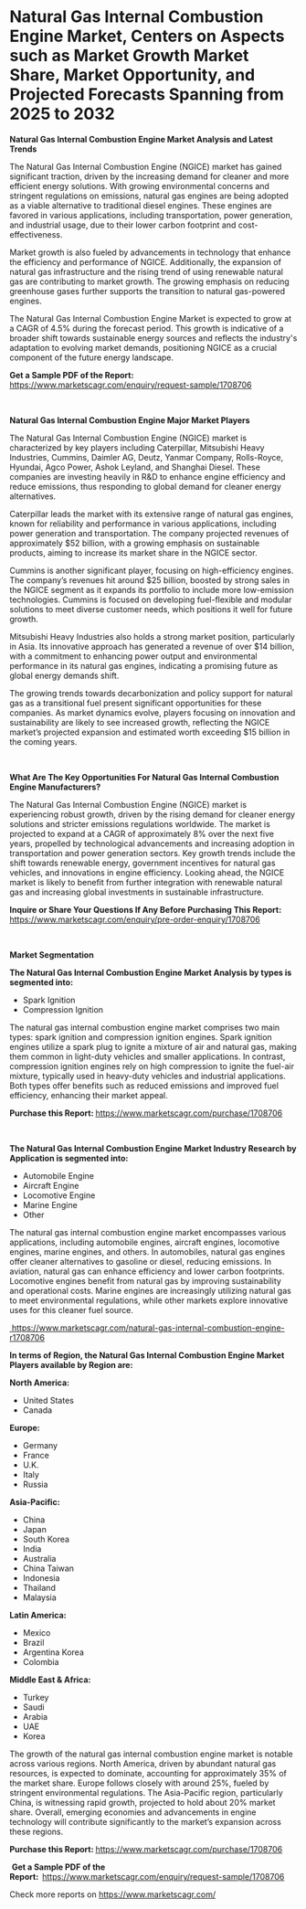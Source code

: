 <p><h1>Natural Gas Internal Combustion Engine Market, Centers on Aspects such as Market Growth Market Share, Market Opportunity, and Projected Forecasts Spanning from 2025 to 2032</h1></p><p><strong>Natural Gas Internal Combustion Engine Market Analysis and Latest Trends</strong></p>
<p><p>The Natural Gas Internal Combustion Engine (NGICE) market has gained significant traction, driven by the increasing demand for cleaner and more efficient energy solutions. With growing environmental concerns and stringent regulations on emissions, natural gas engines are being adopted as a viable alternative to traditional diesel engines. These engines are favored in various applications, including transportation, power generation, and industrial usage, due to their lower carbon footprint and cost-effectiveness. </p><p>Market growth is also fueled by advancements in technology that enhance the efficiency and performance of NGICE. Additionally, the expansion of natural gas infrastructure and the rising trend of using renewable natural gas are contributing to market growth. The growing emphasis on reducing greenhouse gases further supports the transition to natural gas-powered engines. </p><p>The Natural Gas Internal Combustion Engine Market is expected to grow at a CAGR of 4.5% during the forecast period. This growth is indicative of a broader shift towards sustainable energy sources and reflects the industry's adaptation to evolving market demands, positioning NGICE as a crucial component of the future energy landscape.</p></p>
<p><strong>Get a Sample PDF of the Report:&nbsp;</strong> <a href="https://www.marketscagr.com/enquiry/request-sample/1708706?utm_campaign=3442&utm_medium=2&utm_source=Github&utm_content=ia&utm_term=08042025&utm_id=natural-gas-internal-combustion-engine">https://www.marketscagr.com/enquiry/request-sample/1708706</a></p>
<p>&nbsp;</p>
<p><strong>Natural Gas Internal Combustion Engine Major Market Players</strong></p>
<p><p>The Natural Gas Internal Combustion Engine (NGICE) market is characterized by key players including Caterpillar, Mitsubishi Heavy Industries, Cummins, Daimler AG, Deutz, Yanmar Company, Rolls-Royce, Hyundai, Agco Power, Ashok Leyland, and Shanghai Diesel. These companies are investing heavily in R&D to enhance engine efficiency and reduce emissions, thus responding to global demand for cleaner energy alternatives.</p><p>Caterpillar leads the market with its extensive range of natural gas engines, known for reliability and performance in various applications, including power generation and transportation. The company projected revenues of approximately $52 billion, with a growing emphasis on sustainable products, aiming to increase its market share in the NGICE sector.</p><p>Cummins is another significant player, focusing on high-efficiency engines. The company’s revenues hit around $25 billion, boosted by strong sales in the NGICE segment as it expands its portfolio to include more low-emission technologies. Cummins is focused on developing fuel-flexible and modular solutions to meet diverse customer needs, which positions it well for future growth.</p><p>Mitsubishi Heavy Industries also holds a strong market position, particularly in Asia. Its innovative approach has generated a revenue of over $14 billion, with a commitment to enhancing power output and environmental performance in its natural gas engines, indicating a promising future as global energy demands shift.</p><p>The growing trends towards decarbonization and policy support for natural gas as a transitional fuel present significant opportunities for these companies. As market dynamics evolve, players focusing on innovation and sustainability are likely to see increased growth, reflecting the NGICE market’s projected expansion and estimated worth exceeding $15 billion in the coming years.</p></p>
<p>&nbsp;</p>
<p><strong>What Are The Key Opportunities For Natural Gas Internal Combustion Engine Manufacturers?</strong></p>
<p><p>The Natural Gas Internal Combustion Engine (NGICE) market is experiencing robust growth, driven by the rising demand for cleaner energy solutions and stricter emissions regulations worldwide. The market is projected to expand at a CAGR of approximately 8% over the next five years, propelled by technological advancements and increasing adoption in transportation and power generation sectors. Key growth trends include the shift towards renewable energy, government incentives for natural gas vehicles, and innovations in engine efficiency. Looking ahead, the NGICE market is likely to benefit from further integration with renewable natural gas and increasing global investments in sustainable infrastructure.</p></p>
<p><strong>Inquire or Share Your Questions If Any Before Purchasing This Report:</strong> <a href="https://www.marketscagr.com/enquiry/pre-order-enquiry/1708706?utm_campaign=3442&utm_medium=2&utm_source=Github&utm_content=ia&utm_term=08042025&utm_id=natural-gas-internal-combustion-engine">https://www.marketscagr.com/enquiry/pre-order-enquiry/1708706</a></p>
<p>&nbsp;</p>
<p><strong>Market Segmentation</strong></p>
<p><strong>The Natural Gas Internal Combustion Engine Market Analysis by types is segmented into:</strong></p>
<p><ul><li>Spark Ignition</li><li>Compression Ignition</li></ul></p>
<p><p>The natural gas internal combustion engine market comprises two main types: spark ignition and compression ignition engines. Spark ignition engines utilize a spark plug to ignite a mixture of air and natural gas, making them common in light-duty vehicles and smaller applications. In contrast, compression ignition engines rely on high compression to ignite the fuel-air mixture, typically used in heavy-duty vehicles and industrial applications. Both types offer benefits such as reduced emissions and improved fuel efficiency, enhancing their market appeal.</p></p>
<p><strong>Purchase this Report:&nbsp;</strong><a href="https://www.marketscagr.com/purchase/1708706?utm_campaign=3442&utm_medium=2&utm_source=Github&utm_content=ia&utm_term=08042025&utm_id=natural-gas-internal-combustion-engine">https://www.marketscagr.com/purchase/1708706</a></p>
<p>&nbsp;</p>
<p><strong>The Natural Gas Internal Combustion Engine Market Industry Research by Application is segmented into:</strong></p>
<p><ul><li>Automobile Engine</li><li>Aircraft Engine</li><li>Locomotive Engine</li><li>Marine Engine</li><li>Other</li></ul></p>
<p><p>The natural gas internal combustion engine market encompasses various applications, including automobile engines, aircraft engines, locomotive engines, marine engines, and others. In automobiles, natural gas engines offer cleaner alternatives to gasoline or diesel, reducing emissions. In aviation, natural gas can enhance efficiency and lower carbon footprints. Locomotive engines benefit from natural gas by improving sustainability and operational costs. Marine engines are increasingly utilizing natural gas to meet environmental regulations, while other markets explore innovative uses for this cleaner fuel source.</p></p>
<p><a href="https://www.marketscagr.com/natural-gas-internal-combustion-engine-r1708706?utm_campaign=3442&utm_medium=2&utm_source=Github&utm_content=ia&utm_term=08042025&utm_id=natural-gas-internal-combustion-engine">&nbsp;https://www.marketscagr.com/natural-gas-internal-combustion-engine-r1708706</a></p>
<p><strong>In terms of Region, the Natural Gas Internal Combustion Engine Market Players available by Region are:</strong></p>
<p>
    <p> <strong> North America: </strong>
        <ul>
            <li>United States</li>
            <li>Canada</li>
        </ul>
        </p> 
    <p> <strong> Europe: </strong>
        <ul>
            <li>Germany</li>
            <li>France</li>
            <li>U.K.</li>
            <li>Italy</li>
            <li>Russia</li>
        </ul>
        </p> 
    <p> <strong> Asia-Pacific: </strong>
        <ul>
            <li>China</li>
            <li>Japan</li>
            <li>South Korea</li>
            <li>India</li>
            <li>Australia</li>
            <li>China Taiwan</li>
            <li>Indonesia</li>
            <li>Thailand</li>
            <li>Malaysia</li>
        </ul>
        </p> 
    <p> <strong> Latin America: </strong>
        <ul>
            <li>Mexico</li>
            <li>Brazil</li>
            <li>Argentina Korea</li>
            <li>Colombia</li>
        </ul>
        </p> 
    <p> <strong> Middle East & Africa: </strong>
        <ul>
            <li>Turkey</li>
            <li>Saudi</li>
            <li>Arabia</li>
            <li>UAE</li>
            <li>Korea</li>
        </ul>
    </p>
    </p>
<p><p>The growth of the natural gas internal combustion engine market is notable across various regions. North America, driven by abundant natural gas resources, is expected to dominate, accounting for approximately 35% of the market share. Europe follows closely with around 25%, fueled by stringent environmental regulations. The Asia-Pacific region, particularly China, is witnessing rapid growth, projected to hold about 20% market share. Overall, emerging economies and advancements in engine technology will contribute significantly to the market’s expansion across these regions.</p></p>
<p><strong>Purchase this Report: </strong><a href="https://www.marketscagr.com/purchase/1708706?utm_campaign=3442&utm_medium=2&utm_source=Github&utm_content=ia&utm_term=08042025&utm_id=natural-gas-internal-combustion-engine">https://www.marketscagr.com/purchase/1708706</a></p>
<p>&nbsp;<strong>Get a Sample PDF of the Report:&nbsp;&nbsp;</strong><a href="https://www.marketscagr.com/enquiry/request-sample/1708706?utm_campaign=3442&utm_medium=2&utm_source=Github&utm_content=ia&utm_term=08042025&utm_id=natural-gas-internal-combustion-engine">https://www.marketscagr.com/enquiry/request-sample/1708706</a></p>
<p><strong></strong></p>
<p>Check more reports on <a href="https://www.marketscagr.com/?utm_campaign=3442&utm_medium=2&utm_source=Github&utm_content=ia&utm_term=08042025&utm_id=natural-gas-internal-combustion-engine">https://www.marketscagr.com/</a></p>
